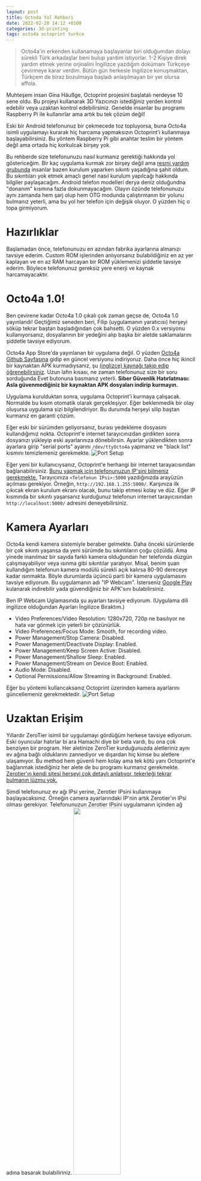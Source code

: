 ```yaml
---
layout: post
title: Octo4a Yol Rehberi
date: 2022-02-20 14:12 +0100
categories: 3d-printing
tags: octo4a octoprint turkce
---
```

> Octo4a'in erkenden kullanamaya başlayanlar biri olduğumdan dolayı sürekli Türk arkadaşlar beni bulup yardım istiyorlar. 1-2 Kişiye direk yardım etmek yerine orjinalini İngilizce yazdığım dokümanı Türkçeye çevirmeye karar verdim. Bütün gün herkesle İngilizce konuşmaktan, Türkçem de biraz bozulmaya başladı anlaşılmayan bir yer olursa affola.

Muhteşem insan Gina Häußge, Octoprint projesini başlatalı nerdeyse 10 sene oldu. Bu projeyi kullanarak 3D Yazıcınızı istediğiniz yerden kontrol edebilir veya uzaktan kontrol edebilirsiniz. Genelde insanlar bu programı Raspberry Pi ile kullanırlar ama artık bu tek çözüm değil! 

Eski bir Android telefonunuz bir çekmecede toz topluyorsa, buna Octo4a isimli uygulamayı kurarak hiç harcama yapmaksızın Octoprint'i kullanmaya başlayabilirsiniz. Bu yöntem Raspberry Pi gibi anahtar teslim bir yöntem değil ama ortada hiç korkulcak birşey yok.

Bu rehberde size telefonunuzu nasıl kurmanız gerektiği hakkında yol göstericeğim. Bir kaç uygulama kurmak zor birşey değil ama [resmi yardım grubunda](https://t.me/octo4achat) insanlar bazen kurulum yaparken sıkıntı yaşadığına şahit oldum. Bu sıkıntıları yok etmek amaçlı genel nasıl kurulum yapılcağı hakkında bilgiler paylaşacağım. Android telefon modelleri derya deniz olduğundna "donanım" kısmına fazla dokunmayacağım. Olayın özünde telefonunuzu aynı zamanda hem şarj olup hem OTG modunda çalıştırmanın bir yolunu bulmanız yeterli, ama bu yol her telefon için değişik oluyor. O yüzden hiç o topa girmiyorum.

# Hazırlıklar
Başlamadan önce, telefonunuzu en azından fabrika ayarlarına almanızı tavsiye ederim. Custom ROM işlerinden anlıyorsanız bulabildiğiniz en az yer kaplayan ve en az RAM harcayan bir ROM yüklemenizi şiddetle tavsiye ederim. Böylece telefonunuz gereksiz yere enerji ve kaynak harcamayacaktır.

# Octo4a 1.0!
Ben çevirene kadar Octo4a 1.0 çıkalı çok zaman geçse de, Octo4a 1.0 yayınlandı! Geçtiğimiz seneden beri, Filip (uygulamanın yaratıcısı) herşeyi söküp tekrar baştan başladığından çok bahsetti. O yüzden 0.x versiyonu kullanıyorsanız, dosyalarının bir yedeğini alıp başka bir aletde saklamalarını şiddetle tavsiye ediyorum.

Octo4a App Store'da yayınlanan bir uygulama değil. O yüzden [Octo4a Github Sayfasına](https://github.com/feelfreelinux/octo4a/releases) gidip en güncel versiyonu indiriyoruz. Daha önce hiç ikincil bir kaynaktan APK kurmadıysanız, şu [(inglizce) kaynağı takip edip öğrenebilirsiniz](https://www.androidauthority.com/how-to-install-apks-31494/). Uzun lafın kısası, ne zaman telefonunuz size bir soru sorduğunda Evet butonuna basmanız yeterli. **Siber Güvenlik Hatırlatması: Asla güvenmediğiniz bir kaynaktan APK dosyaları indirip kurmayın.**

Uygulama kurulduktan sonra, uygulama Octoprint'i kurmaya çalışacak. Normalde bu kısım otomatik olarak gerçekleşiyor. Eğer beklenmedik bir olay oluşursa uygulama sizi bilgilendiriyor. Bu durumda herşeyi silip baştan kurmanız en garanti çözüm.

Eğer eski bir sürümden geliyorsanız, burası yedekleme dosyasını kullandığımız nokta. Octoprint'e internet tarayıcınızdan girdikten sonra dosyanızı yükleyip eski ayarlarınıza dönebilirsin. Ayarlar yüklendikten sonra ayarlara girip "serial ports" ayarını `/dev/ttyOcto4a` yapmanız ve "black list" kısmını temizlemeniz gerekmekte.
![Port Setup](/assets/2021-10-10-ultimate-guide-to-octo4a/port.png)

Eğer yeni bir kullanıcıysanız, Octoprint'e herhangi bir internet tarayacısından bağlanabilirsiniz. [Bunu yapmak için telefonunuzun IP'sini bilmeniz gerekmekte.](https://www.makeuseof.com/tag/find-ip-address-mobile-smartphone/) Tarayıcınıza `<Telefonun IPsi>:5000` yazdığınızda arayüzün açılması gerekiyor. Örneğin, `http://192.168.1.255:5000/`. Karşınıza ilk çıkıcak ekran kurulum ekranı olacak, bunu takip etmesi kolay ve düz. Eğer IP kısmında bir sıkıntı yaşarsanız kurduğunuz telefonun internet tarayıcısından `http://localhost:5000/` adresini deneyebilirsiniz.

# Kamera Ayarları
Octo4a kendi kamera sistemiyle beraber gelmekte. Daha önceki sürümlerde bir çok sıkıntı yaşansa da yeni sürümde bu sıkıntıların çoğu çözüldü. Ama yinede inanılmaz bir sayıda farklı kamera olduğundan her telefonda düzgün çalışmayabiliyor veya ısınma gibi sıkıntılar yaratıyor. Misal, benim şuan kullandığım telefonun kamera modülü sürekli açık kalırsa 80-90 dereceye kadar ısınmakta. Böyle durumlarda üçüncü parti bir kamera uygulamasını tavsiye ediyorum. Bu uygulamanın adı "IP Webcam". İsterseniz [Google Play](https://play.google.com/store/apps/details?id=com.pas.webcam) kulanarak indirebilir yada güvendiğiniz bir APK'sını bulabilirsiniz.

Ben IP Webcam Uglamasında şu ayarları tavsiye ediyorum. (Uygulama dili ingilizce olduğundan Ayarları İngilizce Bıraktım.)
* Video Preferences/Video Resolution: 1280x720, 720p ne basılıyor ne hata var görmek için yeterli bir çözünürlük.
* Video Preferences/Focus Mode: Smooth, for recording video.
* Power Management/Stop Camera: Disabled.
* Power Management/Deactivate Display: Enabled.
* Power Management/Keep Screen Active: Disabled.
* Power Management/Shallow Sleep: Enabled.
* Power Management/Stream on Device Boot: Enabled.
* Audio Mode: Disabled.
* Optional Permissions/Allow Streaming in Background: Enabled.

Eğer bu yöntemi kullancaksanız Octoprint üzerinden kamera ayarlarını güncellemeniz gerekmektedir.
![Port Setup](/assets/2021-10-10-ultimate-guide-to-octo4a/webcam.png)

# Uzaktan Erişim
Yıllardır ZeroTier isimli bir uygulamayı gördüğüm herkese tavsiye ediyorum. Eski oyuncular hatırlar bi ara Hamachi diye bir bela vardı, bu ona çok benziyen bir program. Her aletinize ZeroTier kurduğunuzda aletleriniz aynı ev ağına bağlı olduklarını zannediyor ve dışardan hiç kimse bu aletlere ulaşamıyor. Bu method hem güvenli hem kolay ama tek kötü yanı Octoprint'e bağlanmak istediğiniz her alete de bu programı kurmanız gerekmekte. [Zerotier'ın kendi sitesi herşeyi çok detaylı anlatıyor, tekerleği tekrar bulmanın lüzmu yok.](https://www.zerotier.com/download/)

Şimdi telefonunuz ev ağı IPsi yerine, Zerotier IPsini kullanmaya başlayacaksınız. Örneğin camera ayarlarındaki IP'nin artık Zerotier'ın IPsi olması gerekiyor. Telefonunuzun Zerotier IPsini uygulamanın içinden ağ adına basarak bulabiliriniz.
<img src="/assets/2021-10-10-ultimate-guide-to-octo4a/zerotier0.png" width="50%"><img src="/assets/2021-10-10-ultimate-guide-to-octo4a/zerotier1.png" width="50%">

# Android'e Uzaktan Erişim
Telefonunuza uzaktan erişmeniz gerektiğinde [Droid VNC-NG](https://github.com/bk138/droidVNC-NG) isimli uygulamayı kurabilirsiniz. Bu uygulamayı kurduktan sonra, telefonunuzun başına gidip ayarları değiştirmenize hiç gerek kalmayacaktır. Bağlanmak için herhangi bir "VNC Client" programına girip Zerotier IPsini vermeniz yeterli.

Kurulum yine kolay ve düz. Yine bu uygulama Google Play'de bulunmuyor. [Droid VNC-NG Github sayfasından](https://github.com/bk138/droidVNC-NG) indirebilirsiniz. Uygulama kurunca uygulama kurulum modunda açılcak ve size ne yapmanız gerektiğini söyleyecektir. Bundan sonra sadece bir ayarı güncellemeniz gerekmekte. Çift uyanışta uyanma özelliğini aktive etmeniz gerekmekte. Telefonunuza ne zaman bağlanırsanız, kitli olacak. Böylece bağlandığınız aletden, çift tıkla telefonunuzun kilidini açabilir hale geleceksiniz.

<img src="/assets/2021-10-10-ultimate-guide-to-octo4a/double_wake.png" width="50%">

Artık herhangi bir VNC uygulamasıyla telefonunuza uzaktan bağlanabilirsiniz. Tavsiyem Windows, iOS ve Android sistemlerde "VNC Viewer" kullanmanız. Linux'taysa Remmina vazgeçilmez bir uygulama.

# Dosya Yönetimi
Uygulamanın yeni bir versiyonu çıktığında veya herhangi bir şekilde telefonuza bir dosya yollamak istediğinizde bu işin çok kolay bir yolu var. Telefonunuza bir FTP sunucusu (**F**ile **T**ransfer **P**rotocol) kurmanız durumunda hayatınız çok kolaylaşcak. FileZilla en çok kullanılan FTP programlarından biridir, tavsiye ederim.

You can get FTP Server on [Google Play](https://play.google.com/store/apps/details?id=net.xnano.android.ftpserver&hl=en&gl=US) or use a Trusted APK file. There is very similar apps with very similar names. Whichever one works on your phone is fine.

# Robust Backup System
Nothing is forever. If your phone breaks down or something happens to octo4a files, it is hustle to set up a new instance from strach. Therefore everyone in earth needs to backup everything. There is a magical 2 step process that makes backups automatic.

First Step: You should install this Octoprint plugin called [Backup Scheduler](https://plugins.octoprint.org/plugins/backupscheduler/) This will backup your octoprint settings and plugins automatically to the your device. But saving to your device is not enough. You need to put your backups outside of the device itself.

Second Step: There is this app called [Folder Sync](https://play.google.com/store/apps/details?id=dk.tacit.android.foldersync.lite&hl=en&gl=US) that I love! You can install and the follow instructions on the app to connect it to huge list of cloud storage providers. Then you can create a Folder pair to upload your backups to those could storage providers. Here is my settings:
* Sync type: to Remote Folder.
* Local Folder: `/storage/emulated/0/Android/data/com.octo4a/files/.octoprint/data/backup` This folder location might be different for you depending on where you installed your Octo4a app. Try to find a folder called `Android` and then follow the rest of the path from there.
* Scheduled sync is enabled.
* Schedule is every 12 hours. 24 is ok but I'm paranoid.
* I disabled notifications.
* Rest of the setup is default.

Technically you can install [Google Drive access directly inside the Octoprint](https://plugins.octoprint.org/plugins/googledrivebackup/) but it required more setup and fiddling than installing the android application. If that version works and easier for you please notify me.

# (Optional) Tasker
Due to my phone being half fried, signals drops randomly. Thus whenever Wifi drops, I need to re-enable my Camera and ZeroTier apps all the time. To automate this part I installed Tasker to re-enable them automatically whenever they are disconnected.

To achieve this I installed Tasker, IP Webcam Pro, and AutoInput. IP Webcam Pro has tasker integration so I can enable camera with that integration. AutoInput is used for opening ZeroTier App and flicking the enable disable button.

If people are insterested I can write another post about Tasker and how to set that up.

# Future Extensions
## Klipper
I never used klipper, so i didn't tried to get it done. It seems like people are having some problems but I have 100% everything will iron out in short time.

## The Spagetti Detective
I tried to get TSD working. It didn't I really don't know why. But I don't need it right now so I'm just calling it a day. I think the problem is with my TSD server so I will address that later.

## Automized Deployment.
I think I have a high chance of my phone dying in a year or so and usually I'm lazy to setup everything manually. I believe I can cobble together a Ansible like program to install all the applications mentioned and even do the initial setup of them. I'm not doing it right now but wait until my phone breaks down.

# Feedback!
Thank you for reading. Posts worth less if you don't tell me how you feel about this content! If you want to chat about a improvement I can do you please let me know at blog@thrideas.com